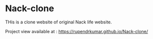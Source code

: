 # Nack-clone
THis is a clone website of original Nack life website.

Project view available at :  https://rupendrkumar.github.io/Nack-clone/
